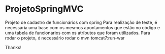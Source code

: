 # ProjetoSpringMVC
Projeto de cadastro de funcionários com spring
Para realização de teste, é necessária uma base com os mesmos apontamentos que estão no código e uma tabela de funcionarios com os atributos que foram utilizados.
Para rodar o projeto, é necessário rodar o mvn tomcat7:run-war


Thanks!

